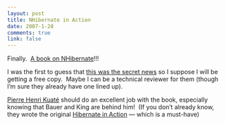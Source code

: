 ```yaml
--- 
layout: post
title: NHibernate in Action
date: 2007-1-28
comments: true
link: false
---
```

<p>Finally.&nbsp; <a title="amazon" href="http://www.amazon.com/Nhibernate-Action-Pierre-Kuate/dp/1932394923/sr=1-1/qid=1169961755/ref=sr_1_1/104-1123499-0082348?ie=UTF8&amp;s=books" target="_blank">A book on NHibernate</a>!!!</p><p>I was the first to guess that <a href="http://dotnet.org.za/kuate/archive/2006/12/27/NHibernate-Contest-_2D00_-Some-clues.aspx" target="_blank">this was the secret news</a>&nbsp;so I suppose I will be getting a free copy.&nbsp; Maybe I can be&nbsp;a technical reviewer for them (though I&rsquo;m sure they already have one lined up).</p><p><a title="blog" href="http://dotnet.org.za/kuate" target="_blank">Pierre Henri Kuaté</a>&nbsp;should do an excellent job with the book, especially knowing that Bauer and King are behind him!&nbsp; (If you don&rsquo;t already know, they wrote the original <a title="amazon" href="http://www.amazon.com/Hibernate-Action-Christian-Bauer/dp/193239415X/sr=1-3/qid=1169968944/ref=pd_bbs_sr_3/103-9117190-2218201?ie=UTF8&amp;s=books" target="_blank">Hibernate in Action</a>&nbsp;&mdash; which is a must-have)</p>
